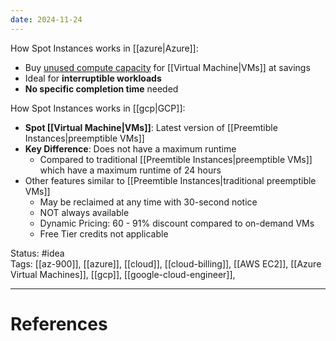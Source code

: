 ```yaml
---
date: 2024-11-24
---
```

How Spot Instances works in [[azure|Azure]]: 
- ﻿﻿Buy <u>unused compute capacity</u> for [[Virtual Machine|VMs]] at savings
- ﻿﻿Ideal for **interruptible workloads**
- ﻿﻿**No specific completion time** needed

How Spot Instances works in [[gcp|GCP]]: 
- **Spot [[Virtual Machine|VMs]]**: Latest version of [[Preemtible Instances|preemptible VMs]] 
- **Key Difference**: Does not have a maximum runtime  
	- Compared to traditional [[Preemtible Instances|preemptible VMs]] which have a maximum runtime of 24 hours
- Other features similar to [[Preemtible Instances|traditional preemptible VMs]] 
	- May be reclaimed at any time with 30-second notice  
	- NOT always available  
	- Dynamic Pricing: 60 - 91% discount compared to on-demand VMs
	- Free Tier credits not applicable

Status: #idea  
Tags: [[az-900]], [[azure]], [[cloud]], [[cloud-billing]], [[AWS EC2]], [[Azure Virtual Machines]], [[gcp]], [[google-cloud-engineer]],

---
# References